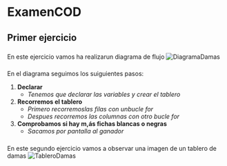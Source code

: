 # ExamenCOD
## Primer ejercicio
### 
En este ejercicio vamos ha realizarun diagrama de flujo
![DiagramaDamas](file:///home/dam/Im%C3%A1genes/Damas1.jpg)
###
En el diagrama seguimos los suiguientes pasos:

1. **Declarar**
    - *Tenemos que declarar las variables y crear el tablero*
2. **Recorremos el tablero**
    - *Primero recorremoslas filas con unbucle for*
    - *Despues recorremos las columnas con otro bucle for*
3.  **Comprobamos si hay m,ás fichas blancas o negras**
    - *Sacamos por pantalla al ganador*
###
En este segundo ejercicio vamos a observar una imagen de un tablero de damas
![TableroDamas](https://png.pngtree.com/thumb_back/fh260/background/20220626/pngtree-chess-or-draught-checker-game-board-board-gameboard-play-photo-image_32104364.jpg)
###
